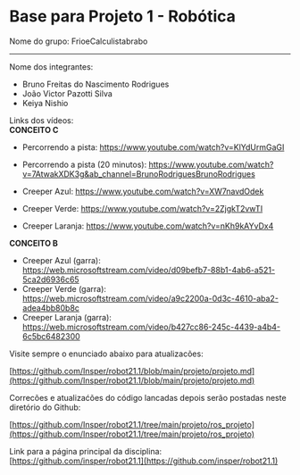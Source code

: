 # Base para Projeto 1 - Robótica 

Nome do grupo: FrioeCalculistabrabo

____________

Nome dos integrantes: 

* Bruno Freitas do Nascimento Rodrigues
* João Victor Pazotti Silva
* Keiya Nishio

Links dos vídeos:<br>
**CONCEITO C**
* Percorrendo a pista: https://www.youtube.com/watch?v=KlYdUrmGaGI
* Percorrendo a pista (20 minutos): https://www.youtube.com/watch?v=7AtwakXDK3g&ab_channel=BrunoRodriguesBrunoRodrigues

* Creeper Azul: https://www.youtube.com/watch?v=XW7navdOdek
* Creeper Verde: https://www.youtube.com/watch?v=2ZjgkT2vwTI
* Creeper Laranja: https://www.youtube.com/watch?v=nKh9kAYvDx4

**CONCEITO B**
* Creeper Azul (garra): https://web.microsoftstream.com/video/d09befb7-88b1-4ab6-a521-5ca2d6936c65
* Creeper Verde (garra): https://web.microsoftstream.com/video/a9c2200a-0d3c-4610-aba2-adea4bb80b8c
* Creeper Laranja (garra): https://web.microsoftstream.com/video/b427cc86-245c-4439-a4b4-6c5bc6482300

Visite sempre o enunciado abaixo para atualizacões: 

[https://github.com/Insper/robot21.1/blob/main/projeto/projeto.md](https://github.com/Insper/robot21.1/blob/main/projeto/projeto.md)


Correcões e atualizaćões do código lancadas depois serão postadas neste diretório do Github: 

[https://github.com/Insper/robot21.1/tree/main/projeto/ros_projeto](https://github.com/Insper/robot21.1/tree/main/projeto/ros_projeto)


Link para a página principal da disciplina: 
[https://github.com/insper/robot21.1](https://github.com/insper/robot21.1)


